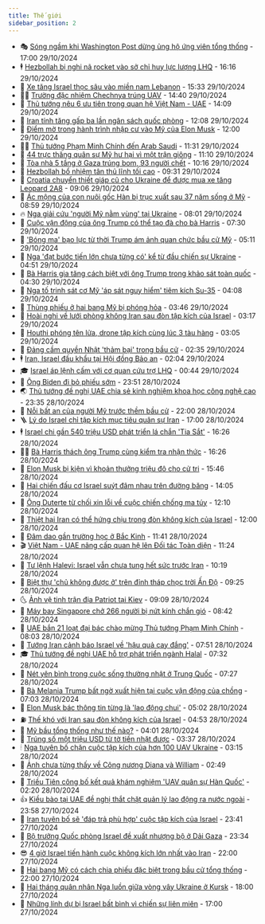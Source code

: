 ```yaml
---
title: Thế giới
sidebar_position: 2
---
```


<!-- vnexpress-the-gioi:START -->
- 🎭 [Sóng ngầm khi Washington Post dừng ủng hộ ứng viên tổng thống](https://vnexpress.net/song-ngam-khi-washington-post-dung-ung-ho-ung-vien-tong-thong-4809386.html) - 17:00 29/10/2024
- 🕴 [Hezbollah bị nghi nã rocket vào sở chỉ huy lực lượng LHQ](https://vnexpress.net/hezbollah-bi-nghi-na-rocket-vao-so-chi-huy-luc-luong-lhq-4809960.html) - 16:16 29/10/2024
- 🤭 [Xe tăng Israel thọc sâu vào miền nam Lebanon](https://vnexpress.net/xe-tang-israel-thoc-sau-vao-mien-nam-lebanon-4809954.html) - 15:33 29/10/2024
- 🧑‍💻 [Trường đặc nhiệm Chechnya trúng UAV](https://vnexpress.net/truong-dac-nhiem-chechnya-trung-uav-4809942.html) - 14:40 29/10/2024
- 🦏 [Thủ tướng nêu 6 ưu tiên trong quan hệ Việt Nam - UAE](https://vnexpress.net/thu-tuong-neu-6-uu-tien-trong-quan-he-viet-nam-uae-4809929.html) - 14:09 29/10/2024
- 🦒 [Iran tính tăng gấp ba lần ngân sách quốc phòng](https://vnexpress.net/iran-tinh-tang-gap-ba-lan-ngan-sach-quoc-phong-4809862.html) - 12:08 29/10/2024
- 🌈 [Điểm mờ trong hành trình nhập cư vào Mỹ của Elon Musk](https://vnexpress.net/diem-mo-trong-hanh-trinh-nhap-cu-vao-my-cua-elon-musk-4809569.html) - 12:00 29/10/2024
- 🧑‍🏫 [Thủ tướng Phạm Minh Chính đến Arab Saudi](https://vnexpress.net/thu-tuong-pham-minh-chinh-den-arab-saudi-4809535.html) - 11:31 29/10/2024
- 🐲 [44 trực thăng quân sự Mỹ hư hại vì một trận giông](https://vnexpress.net/44-truc-thang-quan-su-my-hu-hai-vi-mot-tran-giong-4809823.html) - 11:10 29/10/2024
- 🦒 [Tòa nhà 5 tầng ở Gaza trúng bom, 93 người chết](https://vnexpress.net/toa-nha-5-tang-o-gaza-trung-bom-93-nguoi-chet-4809837.html) - 10:16 29/10/2024
- 🐻 [Hezbollah bổ nhiệm tân thủ lĩnh tối cao](https://vnexpress.net/hezbollah-bo-nhiem-tan-thu-linh-toi-cao-4809848.html) - 09:31 29/10/2024
- 🚀 [Croatia chuyển thiết giáp cũ cho Ukraine để được mua xe tăng Leopard 2A8](https://vnexpress.net/croatia-chuyen-thiet-giap-cu-cho-ukraine-de-duoc-mua-xe-tang-leopard-2a8-4809768.html) - 09:06 29/10/2024
- 🥰 [Ác mộng của con nuôi gốc Hàn bị trục xuất sau 37 năm sống ở Mỹ](https://vnexpress.net/ac-mong-cua-con-nuoi-goc-han-bi-truc-xuat-sau-37-nam-song-o-my-4809570.html) - 08:59 29/10/2024
- 🔥 [Nga giải cứu &#39;người Mỹ nằm vùng&#39; tại Ukraine](https://vnexpress.net/nga-giai-cuu-nguoi-my-nam-vung-tai-ukraine-4809706.html) - 08:01 29/10/2024
- 🥳 [Cuộc vận động của ông Trump có thể tạo đà cho bà Harris](https://vnexpress.net/cuoc-van-dong-cua-ong-trump-co-the-tao-da-cho-ba-harris-4809590.html) - 07:30 29/10/2024
- 💼 [&#39;Bóng ma&#39; bạo lực từ thời Trump ám ảnh quan chức bầu cử Mỹ](https://vnexpress.net/bong-ma-bao-luc-tu-thoi-trump-am-anh-quan-chuc-bau-cu-my-4803931.html) - 05:11 29/10/2024
- 🤡 [Nga &#39;đạt bước tiến lớn chưa từng có&#39; kể từ đầu chiến sự Ukraine](https://vnexpress.net/nga-dat-buoc-tien-lon-chua-tung-co-ke-tu-dau-chien-su-ukraine-4809589.html) - 04:51 29/10/2024
- 🌁 [Bà Harris gia tăng cách biệt với ông Trump trong khảo sát toàn quốc](https://vnexpress.net/ba-harris-gia-tang-cach-biet-voi-ong-trump-trong-khao-sat-toan-quoc-4809576.html) - 04:30 29/10/2024
- 🤩 [Nga tố trinh sát cơ Mỹ &#39;áp sát nguy hiểm&#39; tiêm kích Su-35](https://vnexpress.net/nga-to-trinh-sat-co-my-ap-sat-nguy-hiem-tiem-kich-su-35-4809612.html) - 04:08 29/10/2024
- 🎉 [Thùng phiếu ở hai bang Mỹ bị phóng hỏa](https://vnexpress.net/thung-phieu-o-hai-bang-my-bi-phong-hoa-4809599.html) - 03:46 29/10/2024
- 🎉 [Hoài nghi về lưới phòng không Iran sau đòn tập kích của Israel](https://vnexpress.net/hoai-nghi-ve-luoi-phong-khong-iran-sau-don-tap-kich-cua-israel-4809151.html) - 03:17 29/10/2024
- 🌁 [Houthi phóng tên lửa, drone tập kích cùng lúc 3 tàu hàng](https://vnexpress.net/houthi-phong-ten-lua-drone-tap-kich-cung-luc-3-tau-hang-4809578.html) - 03:05 29/10/2024
- 🌊 [Đảng cầm quyền Nhật &#39;thảm bại&#39; trong bầu cử](https://vnexpress.net/dang-cam-quyen-nhat-tham-bai-trong-bau-cu-4809585.html) - 02:35 29/10/2024
- 🕴 [Iran, Israel đấu khẩu tại Hội đồng Bảo an](https://vnexpress.net/iran-israel-dau-khau-tai-hoi-dong-bao-an-4809556.html) - 02:04 29/10/2024
- 🎓 [Israel áp lệnh cấm với cơ quan cứu trợ LHQ](https://vnexpress.net/israel-ap-lenh-cam-voi-co-quan-cuu-tro-lhq-4809546.html) - 00:44 29/10/2024
- 🦩 [Ông Biden đi bỏ phiếu sớm](https://vnexpress.net/ong-biden-di-bo-phieu-som-4809542.html) - 23:51 28/10/2024
- 🌏 [Thủ tướng đề nghị UAE chia sẻ kinh nghiệm khoa học công nghệ cao](https://vnexpress.net/thu-tuong-de-nghi-uae-chia-se-kinh-nghiem-khoa-hoc-cong-nghe-cao-4809531.html) - 23:35 28/10/2024
- 🌋 [Nỗi bất an của người Mỹ trước thềm bầu cử](https://vnexpress.net/noi-bat-an-cua-nguoi-my-truoc-them-bau-cu-4809310.html) - 22:00 28/10/2024
- 🪜 [Lý do Israel chỉ tập kích mục tiêu quân sự Iran](https://vnexpress.net/ly-do-israel-chi-tap-kich-muc-tieu-quan-su-iran-4809142.html) - 17:00 28/10/2024
- 🕴 [Israel chi gần 540 triệu USD phát triển lá chắn &#39;Tia Sắt&#39;](https://vnexpress.net/israel-chi-gan-540-trieu-usd-phat-trien-la-chan-tia-sat-4809495.html) - 16:26 28/10/2024
- 🧑‍🏫 [Bà Harris thách ông Trump cùng kiểm tra nhận thức](https://vnexpress.net/ba-harris-thach-ong-trump-cung-kiem-tra-nhan-thuc-4809519.html) - 16:26 28/10/2024
- 🌮 [Elon Musk bị kiện vì khoản thưởng triệu đô cho cử tri](https://vnexpress.net/elon-musk-bi-kien-vi-khoan-thuong-trieu-do-cho-cu-tri-4809509.html) - 15:46 28/10/2024
- 🚦 [Hai chiến đấu cơ Israel suýt đâm nhau trên đường băng](https://vnexpress.net/hai-chien-dau-co-israel-suyt-dam-nhau-tren-duong-bang-4809480.html) - 14:05 28/10/2024
- 💫 [Ông Duterte từ chối xin lỗi về cuộc chiến chống ma túy](https://vnexpress.net/ong-duterte-tu-choi-xin-loi-ve-cuoc-chien-chong-ma-tuy-4809464.html) - 12:10 28/10/2024
- 🤡 [Thiệt hại Iran có thể hứng chịu trong đòn không kích của Israel](https://vnexpress.net/thiet-hai-iran-co-the-hung-chiu-trong-don-khong-kich-cua-israel-4809309.html) - 12:00 28/10/2024
- 🦣 [Đâm dao gần trường học ở Bắc Kinh](https://vnexpress.net/dam-dao-gan-truong-hoc-o-bac-kinh-4809459.html) - 11:41 28/10/2024
- 🎬 [Việt Nam - UAE nâng cấp quan hệ lên Đối tác Toàn diện](https://vnexpress.net/viet-nam-uae-nang-cap-quan-he-len-doi-tac-toan-dien-4809458.html) - 11:24 28/10/2024
- 🎉 [Tư lệnh Halevi: Israel vẫn chưa tung hết sức trước Iran](https://vnexpress.net/tu-lenh-halevi-israel-van-chua-tung-het-suc-truoc-iran-4809391.html) - 10:19 28/10/2024
- 🎡 [Biệt thự &#39;chủ không được ở&#39; trên đỉnh tháp chọc trời Ấn Độ](https://vnexpress.net/biet-thu-chu-khong-duoc-o-tren-dinh-thap-choc-troi-an-do-4809355.html) - 09:25 28/10/2024
- 🌜 [Ảnh vệ tinh trận địa Patriot tại Kiev](https://vnexpress.net/anh-ve-tinh-tran-dia-patriot-tai-kiev-4809369.html) - 09:09 28/10/2024
- 🎡 [Máy bay Singapore chở 266 người bị nứt kính chắn gió](https://vnexpress.net/may-bay-singapore-cho-266-nguoi-bi-nut-kinh-chan-gio-4809326.html) - 08:42 28/10/2024
- 🤗 [UAE bắn 21 loạt đại bác chào mừng Thủ tướng Phạm Minh Chính](https://vnexpress.net/uae-ban-21-loat-dai-bac-chao-mung-thu-tuong-pham-minh-chinh-4809099.html) - 08:03 28/10/2024
- 🦩 [Tướng Iran cảnh báo Israel về &#39;hậu quả cay đắng&#39;](https://vnexpress.net/tuong-iran-canh-bao-israel-ve-hau-qua-cay-dang-4809301.html) - 07:51 28/10/2024
- 🎓 [Thủ tướng đề nghị UAE hỗ trợ phát triển ngành Halal](https://vnexpress.net/thu-tuong-de-nghi-uae-ho-tro-phat-trien-nganh-halal-4809299.html) - 07:32 28/10/2024
- 🌁 [Nét yên bình trong cuộc sống thường nhật ở Trung Quốc](https://vnexpress.net/net-yen-binh-trong-cuoc-song-thuong-nhat-o-trung-quoc-4806693.html) - 07:27 28/10/2024
- 🤩 [Bà Melania Trump bất ngờ xuất hiện tại cuộc vận động của chồng](https://vnexpress.net/ba-melania-trump-bat-ngo-xuat-hien-tai-cuoc-van-dong-cua-chong-4809138.html) - 07:03 28/10/2024
- 👹 [Elon Musk bác thông tin từng là &#39;lao động chui&#39;](https://vnexpress.net/elon-musk-bac-thong-tin-tung-la-lao-dong-chui-4809248.html) - 05:02 28/10/2024
- ⛽️ [Thế khó với Iran sau đòn không kích của Israel](https://vnexpress.net/the-kho-voi-iran-sau-don-khong-kich-cua-israel-4809141.html) - 04:53 28/10/2024
- 🚀 [Mỹ bầu tổng thống như thế nào?](https://vnexpress.net/my-bau-tong-thong-nhu-the-nao-4808796.html) - 04:01 28/10/2024
- 🎡 [Trúng số một triệu USD từ tờ tiền nhặt được](https://vnexpress.net/trung-so-mot-trieu-usd-tu-to-tien-nhat-duoc-4809159.html) - 03:37 28/10/2024
- 🕯 [Nga tuyên bố chặn cuộc tập kích của hơn 100 UAV Ukraine](https://vnexpress.net/nga-tuyen-bo-chan-cuoc-tap-kich-cua-hon-100-uav-ukraine-4809148.html) - 03:15 28/10/2024
- 🐻 [Ảnh chưa từng thấy về Công nương Diana và William](https://vnexpress.net/anh-chua-tung-thay-ve-cong-nuong-diana-va-william-4809137.html) - 02:49 28/10/2024
- 🚦 [Triều Tiên công bố kết quả khám nghiệm &#39;UAV quân sự Hàn Quốc&#39;](https://vnexpress.net/trieu-tien-cong-bo-ket-qua-kham-nghiem-uav-quan-su-han-quoc-4809114.html) - 02:20 28/10/2024
- 👍 [Kiều bào tại UAE đề nghị thắt chặt quản lý lao động ra nước ngoài](https://vnexpress.net/kieu-bao-tai-uae-de-nghi-that-chat-quan-ly-lao-dong-ra-nuoc-ngoai-4809039.html) - 23:58 27/10/2024
- 🚀 [Iran tuyên bố sẽ &#39;đáp trả phù hợp&#39; cuộc tập kích của Israel](https://vnexpress.net/iran-tuyen-bo-se-dap-tra-phu-hop-cuoc-tap-kich-cua-israel-4809107.html) - 23:41 27/10/2024
- 🌮 [Bộ trưởng Quốc phòng Israel đề xuất nhượng bộ ở Dải Gaza](https://vnexpress.net/bo-truong-quoc-phong-israel-de-xuat-nhuong-bo-o-dai-gaza-4809087.html) - 23:34 27/10/2024
- 😎 [4 giờ Israel tiến hành cuộc không kích lớn nhất vào Iran](https://vnexpress.net/4-gio-israel-tien-hanh-cuoc-khong-kich-lon-nhat-vao-iran-4809009.html) - 22:00 27/10/2024
- 🐲 [Hai bang Mỹ có cách chia phiếu đặc biệt trong bầu cử tổng thống](https://vnexpress.net/hai-bang-my-co-cach-chia-phieu-dac-biet-trong-bau-cu-tong-thong-4807583.html) - 22:00 27/10/2024
- 💫 [Hai tháng quân nhân Nga luồn giữa vòng vây Ukraine ở Kursk](https://vnexpress.net/hai-thang-quan-nhan-nga-luon-giua-vong-vay-ukraine-o-kursk-4806713.html) - 18:00 27/10/2024
- 👀 [Những lính dự bị Israel bất bình vì chiến sự liên miên](https://vnexpress.net/nhung-linh-du-bi-israel-bat-binh-vi-chien-su-lien-mien-4808634.html) - 17:00 27/10/2024<!-- vnexpress-the-gioi:END -->